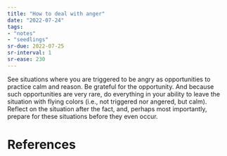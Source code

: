 ```yaml
---
title: "How to deal with anger"
date: "2022-07-24"
tags:
- "notes"
- "seedlings"
sr-due: 2022-07-25
sr-interval: 1
sr-ease: 230
---
```


See situations where you are triggered to be angry as opportunities to practice calm and reason. Be grateful for the opportunity. And because such opportunities are very rare, do everything in your ability to leave the situation with flying colors (i.e., not triggered nor angered, but calm). Reflect on the situation after the fact, and, perhaps most importantly, prepare for these situations before they even occur.

# References
